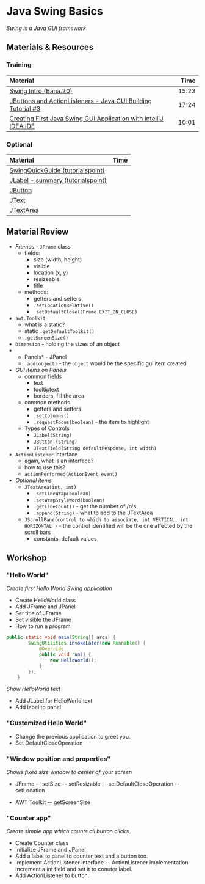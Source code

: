 # Java Swing Basics
*Swing is a Java GUI framework*

## Materials & Resources

### Training
| Material | Time |
|:-------- |-----:|
|[Swing Intro (Bana.20)](https://www.youtube.com/watch?v=3XB3in9Xqy8)|15:23|
|[JButtons and ActionListeners - Java GUI Building Tutorial #3](https://www.youtube.com/watch?v=lB0k6HuVgs8)|17:24|
|[Creating First Java Swing GUI Application with IntelliJ IDEA IDE](https://www.youtube.com/watch?v=5vSyylPPEko)|10:01|


### Optional
| Material | Time |
|:-------- |-----:|
|[SwingQuickGuide (tutorialspoint)](https://www.tutorialspoint.com/swing/swing_quick_guide.htm)||
|[JLabel - summary (tutorialspoint)](https://www.tutorialspoint.com/swing/swing_jlabel.htm)||
|[JButton](https://www.tutorialspoint.com/swing/swing_jbutton.htm)||
|[JText](https://www.tutorialspoint.com/swing/swing_jtextfield.htm)||
|[JTextArea](https://www.tutorialspoint.com/swing/swing_jtextarea.htm)||

## Material Review
- *Frames* - `JFrame` class
  - fields:
      - size (width, height)
      - visible
      - location (x, y)
      - resizeable
      - title
  - methods:
      - getters and setters
      - `.setLocationRelative()`
      - `.setDefaultClose(JFrame.EXIT_ON_CLOSE)`
- `awt.Toolkit`
  - what is a static?
  - static `.getDefaultToolkit()`
  - `.getScreenSize()`
- `Dimension` - holding the sizes of an object
- * Panels* - JPanel
  - `.add(object)` - the `object` would be the specific gui item created
- *GUI items on Panels*
  - common fields
      - text
      - tooltiptext
      - borders, fill the area
  - common methods
    - getters and setters
    - `.setColumns()`
    - `.requestFocus(boolean)` - the item to highlight
  - Types of Controls
    - `JLabel(String)`
    - `JButton (String)`
    - `JTextField(String defaultResponse, int width)`
- `ActionListener` interface
    - again, what is an interface?
    - how to use this?
    - `actionPerformed(ActionEvent event)`
- *Optional items*
    - `JTextArea(int, int)`
      - `.setLineWrap(boolean)`    
      - `.setWrapStyleWord(boolean)`
      - `.getLineCount()` - get the number of /n's
      - `.append(String)` - what to add to the JTextArea
    - `JScrollPane(control to which to associate, int VERTICAL, int HORIZONTAL )` - the control identified will be the one affected by the scroll bars
      - constants, default values
      
## Workshop
### "Hello World"
*Create first Hello World Swing application*
- Create HelloWorld class
- Add JFrame and JPanel
- Set title of JFrame
- Set visible the JFrame
- How to run a program

```java
public static void main(String[] args) {
        SwingUtilities.invokeLater(new Runnable() {
            @Override
            public void run() {
                new HelloWorld();
            }
        });
    }
```


*Show HelloWorld text*
- Add JLabel for HelloWorld text
- Add label to panel

### "Customized Hello World"
- Change the previous application to greet you. 
- Set DefaultCloseOperation

### "Window position and properties"
*Shows fixed size window to center of your screen*
- JFrame
-- setSize
-- setResizable
-- setDefaultCloseOperation
-- setLocation

- AWT Toolkit
-- getScreenSize

### "Counter app"
*Create simple app which counts all button clicks*
- Create Counter class
- Initialize JFrame and JPanel
- Add a label to panel to counter text and a button too.
- Implement ActionListener interface
-- ActionListener implementation increment a int field and set it to conuter label.
- Add ActionListener to button.
